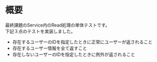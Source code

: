 # 概要
最終課題のService内のRead処理の単体テストです。<br>
下記３点のテストを実装しました。
- 存在するユーザーのIDを指定したときに正常にユーザーが返されること
- 存在するユーザー情報を全て返すこと
- 存在しないユーザーのIDを指定したときに例外が返されること

 